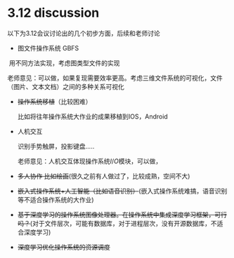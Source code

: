 # 3.12 discussion

以下为3.12会议讨论出的几个初步方面，后续和老师讨论

* 图文件操作系统 GBFS

​	用不同方法实现，考虑图类型文件的实现

​    老师意见：可以做，如果复现需要效率更高。考虑三维文件系统的可视化，文件（图片、文本文档）之间的多种关系可视化

* ~~操作系统移植~~（比较困难）

  比如将往年操作系统大作业的成果移植到IOS，Android

* 人机交互

  识别手势触屏，投影键盘.....

  老师意见：人机交互体现操作系统$I/O$模块，可以做，

* ~~多人协作 比如绘画~~(很久之前有人做过了，比较成熟，空间不大)

* ~~嵌入式操作系统+人工智能（比如语音识别）~~(嵌入式操作系统难搞，语音识别等不适合操作系统的大作业)

* ~~基于深度学习的操作系统图像处理器。在操作系统中集成深度学习框架，可行吗？~~(对于文件层次，可能有数据库，对于进程层次，没有开源数据库，不适合深度学习)

* ~~深度学习优化操作系统的资源调度~~